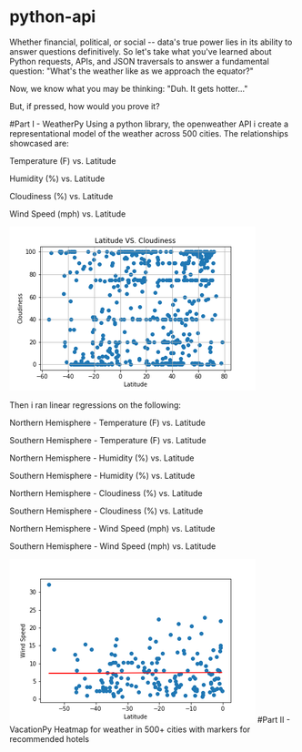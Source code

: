 # python-api

Whether financial, political, or social -- data's true power lies in its ability to answer questions definitively. So let's take what you've learned about Python requests, APIs, and JSON traversals to answer a fundamental question: "What's the weather like as we approach the equator?"

Now, we know what you may be thinking: "Duh. It gets hotter..."

But, if pressed, how would you prove it?

#Part I - WeatherPy
Using a python library, the openweather API i create a representational model of the weather across 500 cities.
The relationships showcased are:

Temperature (F) vs. Latitude

Humidity (%) vs. Latitude

Cloudiness (%) vs. Latitude

Wind Speed (mph) vs. Latitude

![weather](https://github.com/Lizbetheli/python-api-challenge/blob/master/Images/Latitudeandcloudiness.png?raw=true)


Then i ran linear regressions on the following:

Northern Hemisphere - Temperature (F) vs. Latitude

Southern Hemisphere - Temperature (F) vs. Latitude

Northern Hemisphere - Humidity (%) vs. Latitude

Southern Hemisphere - Humidity (%) vs. Latitude

Northern Hemisphere - Cloudiness (%) vs. Latitude

Southern Hemisphere - Cloudiness (%) vs. Latitude

Northern Hemisphere - Wind Speed (mph) vs. Latitude

Southern Hemisphere - Wind Speed (mph) vs. Latitude

![weather](https://github.com/Lizbetheli/python-api-challenge/blob/master/Images/Southtwindandlat.png?raw=true)
#Part II - VacationPy
Heatmap for weather in 500+ cities
with markers for recommended hotels
